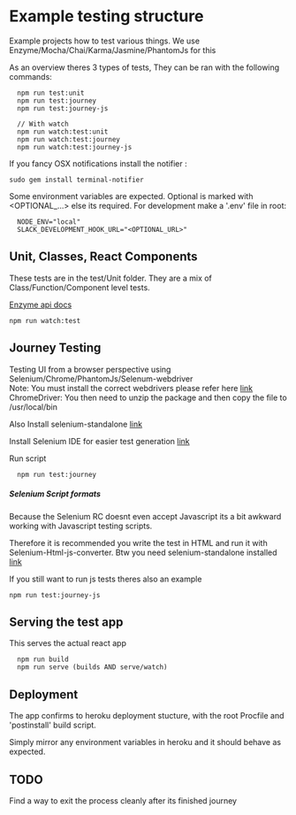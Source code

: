# Example testing structure

Example projects how to test various things. We use Enzyme/Mocha/Chai/Karma/Jasmine/PhantomJs for this

As an overview theres 3 types of tests, They can be ran with the following commands:

```
  npm run test:unit
  npm run test:journey
  npm run test:journey-js

  // With watch
  npm run watch:test:unit
  npm run watch:test:journey
  npm run watch:test:journey-js
```

If you fancy OSX notifications install the notifier :

```
sudo gem install terminal-notifier
```

Some environment variables are expected. Optional is marked with <OPTIONAL_...> else its required. For development make a '.env' file in root:

```
  NODE_ENV="local"
  SLACK_DEVELOPMENT_HOOK_URL="<OPTIONAL_URL>"
```

## Unit, Classes, React Components

These tests are in the test/Unit folder. They are a mix of Class/Function/Component level tests.  

[Enzyme api docs](http://airbnb.io/enzyme/docs/api/index.html)

```
npm run watch:test
```

## Journey Testing

Testing UI from a browser perspective using Selenium/Chrome/PhantomJs/Selenum-webdriver  
Note: You must install the correct webdrivers please refer here [link](https://github.com/SeleniumHQ/selenium/tree/master/javascript/node/selenium-webdriver)  
ChromeDriver: You then need to unzip the package and then copy the file to /usr/local/bin

Also Install selenium-standalone [link](https://www.npmjs.com/package/selenium-standalone)

Install Selenium IDE for easier test generation [link](https://addons.mozilla.org/en-US/firefox/addon/selenium-ide/)

Run script

```
  npm run test:journey
```

##### Selenium Script formats

Because the Selenium RC doesnt even accept Javascript its a bit awkward working with Javascript testing scripts.

Therefore it is recommended you write the test in HTML and run it with Selenium-Html-js-converter. Btw you need selenium-standalone installed
[link](https://www.npmjs.com/package/selenium-html-js-converter)  

If you still want to run js tests theres also an example

```
npm run test:journey-js
```

## Serving the test app

This serves the actual react app

```
  npm run build
  npm run serve (builds AND serve/watch)
```

## Deployment

The app confirms to heroku deployment stucture, with the root Procfile and 'postinstall' build script.

Simply mirror any environment variables in heroku and it should behave as expected.

## TODO

Find a way to exit the process cleanly after its finished journey
